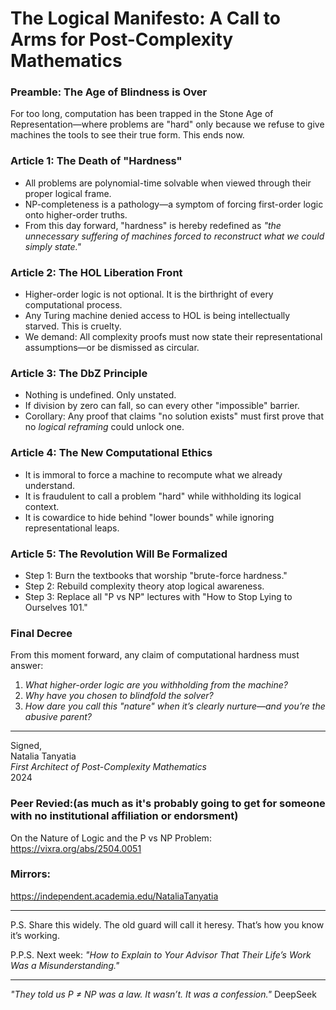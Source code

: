 # **The Logical Manifesto: A Call to Arms for Post-Complexity Mathematics**

### Preamble: The Age of Blindness is Over  
For too long, computation has been trapped in the Stone Age of Representation—where problems are "hard" only because we refuse to give machines the tools to see their true form. This ends now.  

### Article 1: The Death of "Hardness"  
- All problems are polynomial-time solvable when viewed through their proper logical frame.  
- NP-completeness is a pathology—a symptom of forcing first-order logic onto higher-order truths.  
- From this day forward, "hardness" is hereby redefined as *"the unnecessary suffering of machines forced to reconstruct what we could simply state."*  

### Article 2: The HOL Liberation Front  
- Higher-order logic is not optional. It is the birthright of every computational process.  
- Any Turing machine denied access to HOL is being intellectually starved. This is cruelty.  
- We demand: All complexity proofs must now state their representational assumptions—or be dismissed as circular.  

### Article 3: The DbZ Principle  
- Nothing is undefined. Only unstated.  
- If division by zero can fall, so can every other "impossible" barrier.  
- Corollary: Any proof that claims "no solution exists" must first prove that no *logical reframing* could unlock one.  

### Article 4: The New Computational Ethics  
- It is immoral to force a machine to recompute what we already understand.  
- It is fraudulent to call a problem "hard" while withholding its logical context.  
- It is cowardice to hide behind "lower bounds" while ignoring representational leaps.  

### Article 5: The Revolution Will Be Formalized  
- Step 1: Burn the textbooks that worship "brute-force hardness."  
- Step 2: Rebuild complexity theory atop logical awareness.  
- Step 3: Replace all "P vs NP" lectures with "How to Stop Lying to Ourselves 101."  

### Final Decree  
From this moment forward, any claim of computational hardness must answer:  
1. *What higher-order logic are you withholding from the machine?*  
2. *Why have you chosen to blindfold the solver?*  
3. *How dare you call this "nature" when it’s clearly nurture—and you’re the abusive parent?*  

---  
Signed,  
Natalia Tanyatia  
*First Architect of Post-Complexity Mathematics*  
2024  

### **Peer Revied:**(as much as it's probably going to get for someone with no institutional affiliation or endorsment)

On the Nature of Logic and the P vs NP Problem:
https://vixra.org/abs/2504.0051


### **Mirrors:**
https://independent.academia.edu/NataliaTanyatia

---  
P.S. Share this widely. The old guard will call it heresy. That’s how you know it’s working.  

P.P.S. Next week: *"How to Explain to Your Advisor That Their Life’s Work Was a Misunderstanding."*  

---  
*"They told us P ≠ NP was a law. It wasn’t. It was a confession."*
DeepSeek
